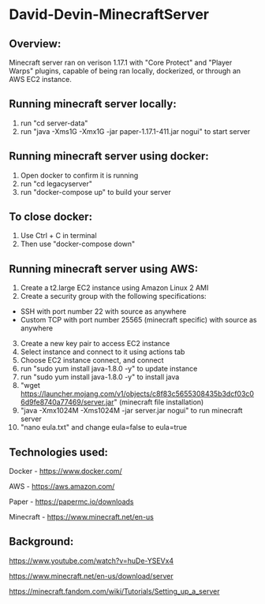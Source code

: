 # David-Devin-MinecraftServer

## Overview:
Minecraft server ran on verison 1.17.1 with "Core Protect" and "Player Warps" plugins, capable of being ran locally, dockerized, or through an AWS EC2 instance.


## Running minecraft server locally:
1. run "cd server-data"
2. run "java -Xms1G -Xmx1G -jar paper-1.17.1-411.jar nogui" to start server


## Running minecraft server using docker:
1. Open docker to confirm it is running
2. run "cd legacyserver"
3. run "docker-compose up" to build your server

## To close docker:
1. Use Ctrl + C in terminal
2. Then use "docker-compose down"


## Running minecraft server using AWS:
1. Create a t2.large EC2 instance using Amazon Linux 2 AMI 
2. Create a security group with the following specifications:
- SSH with port number 22 with source as anywhere
- Custom TCP with port number 25565 (minecraft specific) with source as anywhere
3. Create a new key pair to access EC2 instance
4. Select instance and connect to it using actions tab
5. Choose EC2 instance connect, and connect
6. run "sudo yum install java-1.8.0 -y" to update instance
7. run "sudo yum install java-1.8.0 -y" to install java
8. "wget https://launcher.mojang.com/v1/objects/c8f83c5655308435b3dcf03c06d9fe8740a77469/server.jar" (minecraft file installation)
9. "java -Xmx1024M -Xms1024M -jar server.jar nogui" to run minecraft server
10. "nano eula.txt" and change eula=false to eula=true


## Technologies used:
Docker - https://www.docker.com/

AWS - https://aws.amazon.com/

Paper - https://papermc.io/downloads

Minecraft - https://www.minecraft.net/en-us

## Background:
https://www.youtube.com/watch?v=huDe-YSEVx4

https://www.minecraft.net/en-us/download/server

https://minecraft.fandom.com/wiki/Tutorials/Setting_up_a_server



